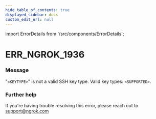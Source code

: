 ```yaml
---
hide_table_of_contents: true
displayed_sidebar: docs
custom_edit_url: null
---
```


import ErrorDetails from '/src/components/ErrorDetails';

# ERR_NGROK_1936

### Message
"`<KEYTYPE>`" is not a valid SSH key type. Valid key types: `<SUPPORTED>`.

### Further help
If you're having trouble resolving this error, please reach out to [support@ngrok.com](mailto:support@ngrok.com?subject=Help%20with%20ERR_NGROK_1936)

<ErrorDetails error='err_ngrok_1936' />
